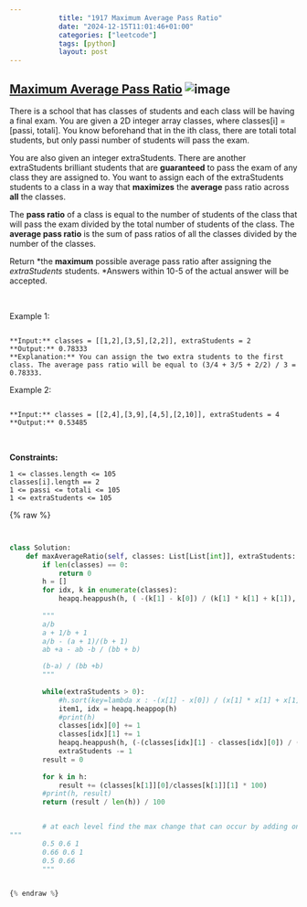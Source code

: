 ```yaml
---
            title: "1917 Maximum Average Pass Ratio"
            date: "2024-12-15T11:01:46+01:00"
            categories: ["leetcode"]
            tags: [python]
            layout: post
---
```

            
## [Maximum Average Pass Ratio](https://leetcode.com/problems/maximum-average-pass-ratio) ![image](https://img.shields.io/badge/Difficulty-Medium-orange)

There is a school that has classes of students and each class will be having a final exam. You are given a 2D integer array classes, where classes[i] = [passi, totali]. You know beforehand that in the ith class, there are totali total students, but only passi number of students will pass the exam.

You are also given an integer extraStudents. There are another extraStudents brilliant students that are **guaranteed** to pass the exam of any class they are assigned to. You want to assign each of the extraStudents students to a class in a way that **maximizes** the **average** pass ratio across **all** the classes.

The **pass ratio** of a class is equal to the number of students of the class that will pass the exam divided by the total number of students of the class. The **average pass ratio** is the sum of pass ratios of all the classes divided by the number of the classes.

Return *the **maximum** possible average pass ratio after assigning the *extraStudents* students. *Answers within 10-5 of the actual answer will be accepted.

 

Example 1:

```

**Input:** classes = [[1,2],[3,5],[2,2]], extraStudents = 2
**Output:** 0.78333
**Explanation:** You can assign the two extra students to the first class. The average pass ratio will be equal to (3/4 + 3/5 + 2/2) / 3 = 0.78333.

```

Example 2:

```

**Input:** classes = [[2,4],[3,9],[4,5],[2,10]], extraStudents = 4
**Output:** 0.53485

```

 

**Constraints:**

	1 <= classes.length <= 105
	classes[i].length == 2
	1 <= passi <= totali <= 105
	1 <= extraStudents <= 105

{% raw %}


```python


class Solution:
    def maxAverageRatio(self, classes: List[List[int]], extraStudents: int) -> float:
        if len(classes) == 0:
            return 0
        h = []
        for idx, k in enumerate(classes):
            heapq.heappush(h, ( -(k[1] - k[0]) / (k[1] * k[1] + k[1]), idx ))
        
        """
        a/b
        a + 1/b + 1
        a/b - (a + 1)/(b + 1)
        ab +a - ab -b / (bb + b)

        (b-a) / (bb +b)
        """
        
        while(extraStudents > 0):
            #h.sort(key=lambda x : -(x[1] - x[0]) / (x[1] * x[1] + x[1]))
            item1, idx = heapq.heappop(h)
            #print(h)
            classes[idx][0] += 1
            classes[idx][1] += 1
            heapq.heappush(h, (-(classes[idx][1] - classes[idx][0]) / (classes[idx][1] * classes[idx][1] + classes[idx][1]) , idx))
            extraStudents -= 1
        result = 0
        
        for k in h:
            result += (classes[k[1]][0]/classes[k[1]][1] * 100)
        #print(h, result)
        return (result / len(h)) / 100


        # at each level find the max change that can occur by adding one student
"""
        0.5 0.6 1
        0.66 0.6 1
        0.5 0.66
        """


{% endraw %}
```
